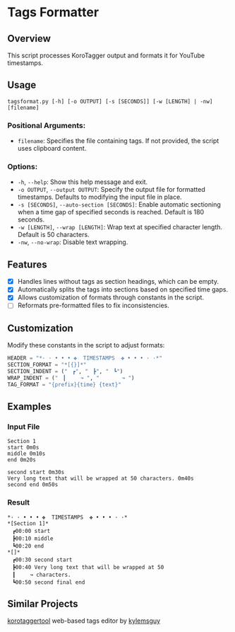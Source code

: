 # Tags Formatter

## Overview
This script processes KoroTagger output and formats it for YouTube timestamps.

## Usage
```
tagsformat.py [-h] [-o OUTPUT] [-s [SECONDS]] [-w [LENGTH] | -nw] [filename]
```

### Positional Arguments:
- `filename`: Specifies the file containing tags. If not provided, the script uses clipboard content.

### Options:
- `-h`, `--help`: Show this help message and exit.
- `-o OUTPUT`, `--output OUTPUT`: Specify the output file for formatted timestamps. Defaults to modifying the input file in place.
- `-s [SECONDS]`, `--auto-section [SECONDS]`: Enable automatic sectioning when a time gap of specified seconds is reached. Default is 180 seconds.
- `-w [LENGTH]`, `--wrap [LENGTH]`: Wrap text at specified character length. Default is 50 characters.
- `-nw`, `--no-wrap`: Disable text wrapping.

## Features
- [x] Handles lines without tags as section headings, which can be empty.
- [x] Automatically splits the tags into sections based on specified time gaps.
- [x] Allows customization of formats through constants in the script.
- [ ] Reformats pre-formatted files to fix inconsistencies.

## Customization
Modify these constants in the script to adjust formats:

```python
HEADER = "*· · • • • ✤  TIMESTAMPS  ✤ • • • · ·*"
SECTION_FORMAT = "*[{}]*"
SECTION_INDENT = ("ㅤ┏", "ㅤ┣", "ㅤ┗")
WRAP_INDENT = ("ㅤ┃ㅤㅤㅤ↝ ", "ㅤ ㅤㅤㅤ↝ ")
TAG_FORMAT = "{prefix}{time} {text}"
```

## Examples

### Input File
```
Section 1
start 0m0s
middle 0m10s
end 0m20s

second start 0m30s
Very long text that will be wrapped at 50 characters. 0m40s
second end 0m50s
```

### Result
```
*· · • • • ✤  TIMESTAMPS  ✤ • • • · ·*
*[Section 1]*
ㅤ┏00:00 start
ㅤ┣00:10 middle
ㅤ┗00:20 end
*[]*
ㅤ┏00:30 second start
ㅤ┣00:40 Very long text that will be wrapped at 50
ㅤ┃ㅤㅤㅤ↝ characters.
ㅤ┗00:50 second final end
```

## Similar Projects
[korotaggertool](https://github.com/kylemsguy/korotaggertool) web-based tags editor by [kylemsguy](https://github.com/kylemsguy)

